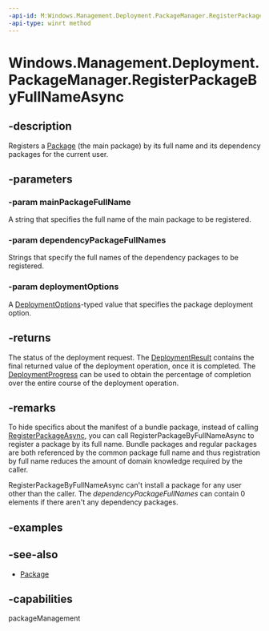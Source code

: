 ```yaml
---
-api-id: M:Windows.Management.Deployment.PackageManager.RegisterPackageByFullNameAsync(System.String,Windows.Foundation.Collections.IIterable{System.String},Windows.Management.Deployment.DeploymentOptions)
-api-type: winrt method
---
```


<!-- Method syntax
public Windows.Foundation.IAsyncOperationWithProgress<Windows.Management.Deployment.DeploymentResult, Windows.Management.Deployment.DeploymentProgress> RegisterPackageByFullNameAsync(System.String mainPackageFullName, Windows.Foundation.Collections.IIterable<System.String> dependencyPackageFullNames, Windows.Management.Deployment.DeploymentOptions deploymentOptions)
-->

# Windows.Management.Deployment.PackageManager.RegisterPackageByFullNameAsync

## -description
Registers a [Package](https://docs.microsoft.com/uwp/api/windows.applicationmodel.package) (the main package) by its full name and its dependency packages for the current user.

## -parameters
### -param mainPackageFullName
A string that specifies the full name of the main package to be registered.

### -param dependencyPackageFullNames
Strings that specify the full names of the dependency packages to be registered.

### -param deploymentOptions
A [DeploymentOptions](deploymentoptions.md)-typed value that specifies the package deployment option.

## -returns
The status of the deployment request. The [DeploymentResult](deploymentresult.md) contains the final returned value of the deployment operation, once it is completed. The [DeploymentProgress](deploymentprogress.md) can be used to obtain the percentage of completion over the entire course of the deployment operation.

## -remarks
To hide specifics about the manifest of a bundle package, instead of calling [RegisterPackageAsync](/uwp/api/windows.management.deployment.packagemanager.registerpackageasync), you can call RegisterPackageByFullNameAsync to register a package by its full name. Bundle packages and regular packages are both referenced by the common package full name and thus registration by full name reduces the amount of domain knowledge required by the caller.

RegisterPackageByFullNameAsync can't install a package for any user other than the caller. The *dependencyPackageFullNames* can contain 0 elements if there aren't any dependency packages.

## -examples

## -see-also

- [Package](https://docs.microsoft.com/uwp/api/windows.applicationmodel.package)

## -capabilities
packageManagement
